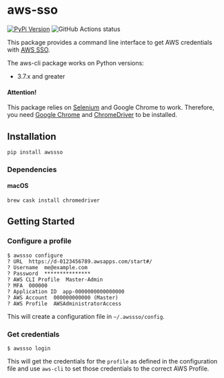 # aws-sso

[![PyPi Version](https://img.shields.io/pypi/v/aws-sso.svg?style=flat)](https://pypi.python.org/pypi/aws-sso/)
![GitHub Actions status](https://github.com/wnkz/aws-sso/workflows/Python%20Package/badge.svg)

This package provides a command line interface to get AWS credentials with [AWS SSO](https://aws.amazon.com/single-sign-on/).

The aws-cli package works on Python versions:
  - 3.7.x and greater

#### Attention!

This package relies on [Selenium](https://www.seleniumhq.org/) and Google Chrome to work.
Therefore, you need [Google Chrome](https://www.google.com/chrome/) and [ChromeDriver](https://chromedriver.chromium.org/) to be installed.

## Installation

```shell
pip install awssso
```

### Dependencies

#### macOS

```shell
brew cask install chromedriver
```

## Getting Started

### Configure a profile

```
$ awssso configure
? URL  https://d-0123456789.awsapps.com/start#/
? Username  me@example.com
? Password  ***************
? AWS CLI Profile  Master-Admin
? MFA  000000
? Application ID  app-0000000000000000
? AWS Account  000000000000 (Master)
? AWS Profile  AWSAdministratorAccess
```

This will create a configuration file in `~/.awssso/config`.

### Get credentials

```
$ awssso login
```

This will get the credentials for the `profile` as defined in the configuration file
and use `aws-cli` to set those credentials to the correct AWS Profile.
